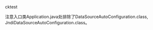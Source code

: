 cktest

注意入口类Application.java处排除了DataSourceAutoConfiguration.class, JndiDataSourceAutoConfiguration.class。

